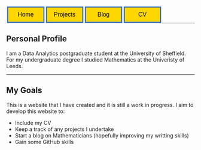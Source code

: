 
<style>
    form{
        float:left;
        display: inline-block;
    }
</style>

<form action="https://sickotra.github.io/">
    <input type="submit" style = "
  border: ridge #4780D5; /* Blue */
  color: black;
  background-color: #FFD700; /* Yellow */                                
  padding: 10px 15px;                               
  text-align: center;
  text-decoration: none;
  display: inline;
  font-size: 16px;
  margin: 4px 2px;
  width: 100px;
  cursor: pointer;" value="Home" />
</form>

<form action="https://sickotra.github.io/Projects/projects">
    <input type="submit" style = "
  border: ridge #4780D5; /* Blue */
  color: black;
  background-color: #FFD700; /* Yellow */                                
  padding: 10px 15px;                               
  text-align: center;
  text-decoration: none;
  display: inline;
  font-size: 16px;
  margin: 4px 2px;
  width: 100px;
  cursor: pointer;" value="Projects" />
</form>

<form action="https://sickotra.github.io/maths">
    <input type="submit" style = "
  border: ridge #4780D5; /* Blue */
  color: black;
  background-color: #FFD700; /* Yellow */                                
  padding: 10px 15px;                               
  text-align: center;
  text-decoration: none;
  display: inline;
  font-size: 16px;
  margin: 4px 2px;
  width: 100px;
  cursor: pointer;" value="Blog" />
</form>

<form action="https://sickotra.github.io/cv">
    <input type="submit" style = "
  border: ridge #4780D5; /* Blue */
  color: black;
  background-color: #FFD700; /* Yellow */                                
  padding: 10px 15px;                               
  text-align: center;
  text-decoration: none;
  display: inline;
  font-size: 16px;
  margin: 4px 2px;
  width: 100px;
  cursor: pointer;" value="CV" />
</form>


<br>

<br>
                 
-----------------------------------------------------------------
## Personal Profile 
I am a Data Analytics postgraduate student at the University of Sheffield. For my undergraduate degree I studied Mathematics at the Univeristy of Leeds.

-----------------------------------------------------------------

## My Goals 
This is a website that I have created and it is still a work in progress.
I aim to develop this website to:

* Include my CV
* Keep a track of any projects I undertake
* Start a blog on Mathematicians (hopefully improving my writting skills)
* Gain some GitHub skills



